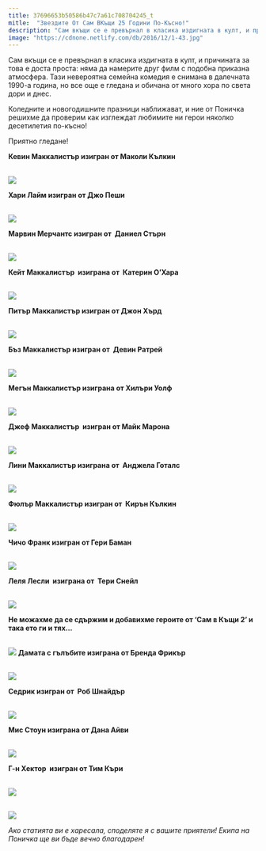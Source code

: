 ```yaml
---
title: 37696653b50586b47c7a61c708704245_t
mitle:  "Звездите От Сам ВКъщи 25 Години По-Късно!"
description: "Сам вкъщи се е превърнал в класика издигната в култ, и причината за това е доста проста: няма да намерите друг филм с подобна приказна атмосфера. Тази невероятна сем�"
image: "https://cdnone.netlify.com/db/2016/12/1-43.jpg"
---
```


 <p>Сам вкъщи се е превърнал в класика издигната в култ, и причината за това е доста проста: няма да намерите друг филм с подобна приказна атмосфера. Тази невероятна семейна комедия е снимана в далечната 1990-а година, но все още е гледана и обичана от много хора по света дори и днес.</p>      <p>Коледните и новогодишните празници наближават, и ние от Поничка решихме да проверим как изглеждат любимите ни герои няколко десетилетия по-късно!</p> <p>Приятно гледане!</p> <p><strong>Кевин Маккалистър изигран от Маколи Кълкин</strong></p>      <p> <br/><img src="https://cdnone.netlify.com/db/2016/12/1-43.jpg"/><br/></p> <p><strong>Хари Лайм изигран от Джо Пеши</strong></p> <p> <br/><img src="https://cdnone.netlify.com/db/2016/12/2-21.jpg"/><br/></p> <p><strong>Марвин Мерчантс изигран от  Даниел Стърн</strong></p>      <p> <br/><img src="https://cdnone.netlify.com/db/2016/12/3-42.jpg"/><br/></p>  <p><strong>Кейт Маккалистър  изиграна от  Катерин О’Хара</strong></p> <p> <br/><img src="https://cdnone.netlify.com/db/2016/12/4-43.jpg"/><br/></p> <p><strong>Питър Маккалистър изигран от Джон Хърд</strong></p> <p> <br/><img src="https://cdnone.netlify.com/db/2016/12/5-41.jpg"/><br/></p> <p><strong>Бъз Маккалистър изигран от  Девин Ратрей</strong></p>      <p> <br/><img src="https://cdnone.netlify.com/db/2016/12/6-43.jpg"/><br/></p> <p><strong>Мегън Маккалистър изиграна от Хилъри Уолф</strong></p> <p> <br/><img src="https://cdnone.netlify.com/db/2016/12/7-37.jpg"/><br/></p> <p><strong>Джеф Маккалистър  изигран от Майк Марона</strong></p>      <p> <br/><img src="https://cdnone.netlify.com/db/2016/12/8-38.jpg"/><br/></p> <p><strong>Лини Маккалистър изиграна от  Анджела Готалс</strong></p> <p> <br/><img src="https://cdnone.netlify.com/db/2016/12/9-37.jpg"/><br/></p> <p><strong>Фюлър Маккалистър изигран от  Кирън Кълкин</strong></p> <p> <br/><img src="https://cdnone.netlify.com/db/2016/12/10-36.jpg"/><br/></p> <p><strong>Чичо Франк изигран от Гери Баман</strong></p> <p> <br/><img src="https://cdnone.netlify.com/db/2016/12/11-33.jpg"/><br/></p>  <p><strong>Леля Лесли  изиграна от  Тери Снейл</strong></p> <p> <br/><img src="https://cdnone.netlify.com/db/2016/12/12-30.jpg"/><br/></p> <p><strong>Не можахме да се сдържим и добавихме героите от ‘Сам в Къщи 2’ и така ето ги и тях…</strong></p> <p> <br/><img src="https://cdnone.netlify.com/db/2016/12/13.gif"/> <strong>Дамата с гълъбите изиграна от Бренда Фрикър</strong></p> <p> <br/><img src="https://cdnone.netlify.com/db/2016/12/14-26.jpg"/><br/></p>  <p><strong>Седрик изигран от  Роб Шнайдър</strong></p> <p> <br/><img src="https://cdnone.netlify.com/db/2016/12/15-24.jpg"/><br/></p> <p><strong>Мис Стоун изиграна от Дана Айви</strong></p> <p> <br/><img src="https://cdnone.netlify.com/db/2016/12/16-18.jpg"/><br/></p> <p><strong>Г-н Хектор  изигран от Тим Къри</strong></p> <p> <br/><img src="https://cdnone.netlify.com/db/2016/12/17-16.jpg"/><br/></p>  <p> <br/><img src="https://cdnone.netlify.com/db/2016/12/18.gif"/></p> <p><em>Ако статията ви е харесала, споделяте я с вашите приятели! Екипа на Поничка ще ви бъде вечно благодарен! </em></p>       